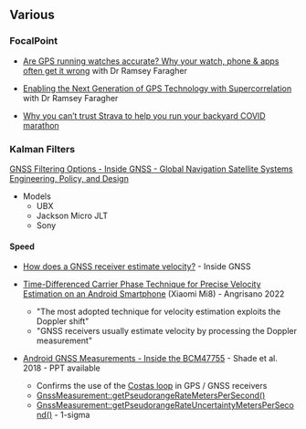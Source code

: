 ## Various

### FocalPoint

- [Are GPS running watches accurate? Why your watch, phone & apps often get it wrong](https://www.youtube.com/watch?v=K0kVrB_4omo) with Dr Ramsey Faragher

- [Enabling the Next Generation of GPS Technology with Supercorrelation](https://www.youtube.com/watch?v=WDATFeVTUHs) with Dr Ramsey Faragher

- [Why you can’t trust Strava to help you run your backyard COVID marathon](https://focalpointpositioning.com/insights/why-you-cant-trust-strava-to-help-you-run-your-backyard-covid-marathon)

  

### Kalman Filters

[GNSS Filtering Options - Inside GNSS - Global Navigation Satellite Systems Engineering, Policy, and Design](https://insidegnss.com/wp-content/uploads/2018/01/marapr13-Solutions.pdf)


- Models
  - UBX
  - Jackson Micro JLT
  - Sony




#### Speed

- [How does a GNSS receiver estimate velocity?](https://insidegnss.com/wp-content/uploads/2018/01/marapr15-SOLUTIONS.pdf) - Inside GNSS
  
- [Time-Differenced Carrier Phase Technique for Precise Velocity Estimation on an Android Smartphone](https://www.ncbi.nlm.nih.gov/pmc/articles/PMC9655395/) (Xiaomi Mi8) - Angrisano 2022
  - "The most adopted technique for velocity estimation exploits the Doppler shift"
  - "GNSS receivers usually estimate velocity by processing the Doppler measurement"
- [Android GNSS Measurements - Inside the BCM47755](https://www.researchgate.net/publication/329581011_Android_GNSS_Measurements_-_Inside_the_BCM47755) - Shade et al. 2018 - PPT available
  - Confirms the use of the [Costas loop](https://en.wikipedia.org/wiki/Costas_loop) in GPS / GNSS receivers
  - [GnssMeasurement::getPseudorangeRateMetersPerSecond()](https://developer.android.com/reference/android/location/GnssMeasurement#getPseudorangeRateMetersPerSecond())
  - [GnssMeasurement::getPseudorangeRateUncertaintyMetersPerSecond()](https://developer.android.com/reference/android/location/GnssMeasurement#getPseudorangeRateUncertaintyMetersPerSecond()) - 1-sigma



